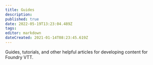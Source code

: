 ```yaml
---
title: Guides
description: 
published: true
date: 2022-05-19T13:23:04.489Z
tags: 
editor: markdown
dateCreated: 2021-01-14T08:23:45.619Z
---
```


Guides, tutorials, and other helpful articles for developing content for Foundry VTT.